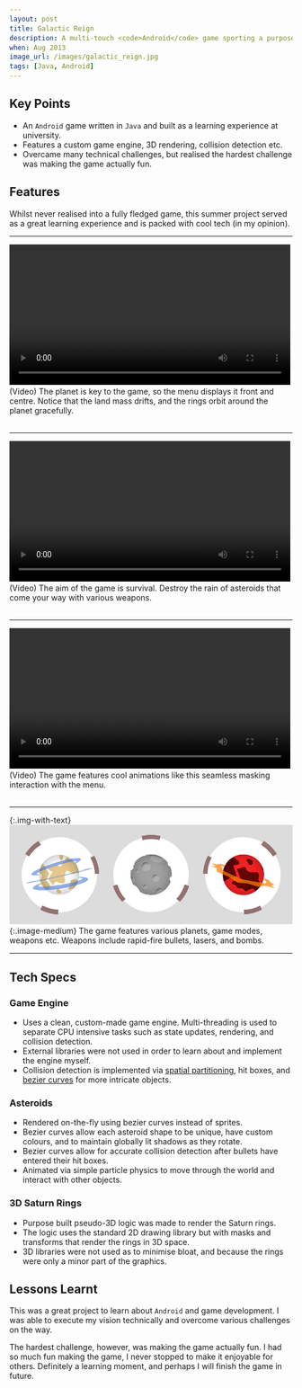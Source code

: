 ```yaml
---
layout: post
title: Galactic Reign
description: A multi-touch <code>Android</code> game sporting a purpose built game engine, collision detection, and 3D renderer.
when: Aug 2013
image_url: /images/galactic_reign.jpg
tags: [Java, Android]
---
```


## Key Points
- An `Android` game written in `Java` and built as a learning experience at university.
- Features a custom game engine, 3D rendering, collision detection etc.
- Overcame many technical challenges, but realised the hardest challenge was making the game actually fun.

## Features

Whilst never realised into a fully fledged game, this summer project served as a great learning experience and is packed with cool tech (in my opinion).

---

<div class="img-with-text">
    <video controls autoplay loop width="500">
    <source src="/images/galactic_reign_ui.mp4" type="video/mp4">
    </video>
    <br>
    <span>(Video) The planet is key to the game, so the menu displays it front and centre. Notice that the land mass drifts, and the rings orbit around the planet gracefully.</span>
    <br>
    <br>
</div>

---

<div class="img-with-text">
    <video controls autoplay loop width="500">
    <source src="/images/galactic_reign_game.mp4" type="video/mp4">
    </video>
    <br>
    <span>(Video) The aim of the game is survival. Destroy the rain of asteroids that come your way with various weapons.</span>
    <br>
    <br>
</div>

---

<div class="img-with-text">
    <video controls autoplay loop width="500">
    <source src="/images/galactic_reign_menu.mp4" type="video/mp4">
    </video>
    <br>
    <span>(Video) The game features cool animations like this seamless masking interaction with the menu.</span>
    <br>
    <br>
</div>

---

{:.img-with-text}
![Image of different planets.](/images/galactic_reign_planets.jpg){:.image-medium}
The game features various planets, game modes, weapons etc. Weapons include rapid-fire bullets, lasers, and bombs.

---

## Tech Specs

### Game Engine
- Uses a clean, custom-made game engine. Multi-threading is used to separate CPU intensive tasks such as state updates, rendering, and collision detection.
- External libraries were not used in order to learn about and implement the engine myself.
- Collision detection is implemented via [spatial partitioning](https://en.wikipedia.org/wiki/Space_partitioning), hit boxes, and [bezier curves](https://en.wikipedia.org/wiki/B%C3%A9zier_curve) for more intricate objects.

### Asteroids
- Rendered on-the-fly using bezier curves instead of sprites.
- Bezier curves allow each asteroid shape to be unique, have custom colours, and to maintain globally lit shadows as they rotate.
- Bezier curves allow for accurate collision detection after bullets have entered their hit boxes.
- Animated via simple particle physics to move through the world and interact with other objects.

### 3D Saturn Rings
- Purpose built pseudo-3D logic was made to render the Saturn rings.
- The logic uses the standard 2D drawing library but with masks and transforms that render the rings in 3D space.
- 3D libraries were not used as to minimise bloat, and because the rings were only a minor part of the graphics.

## Lessons Learnt

This was a great project to learn about `Android` and game development. I was able to execute my vision technically and overcome various challenges on the way.

The hardest challenge, however, was making the game actually fun. I had so much fun making the game, I never stopped to make it enjoyable for others. Definitely a learning moment, and perhaps I will finish the game in future.